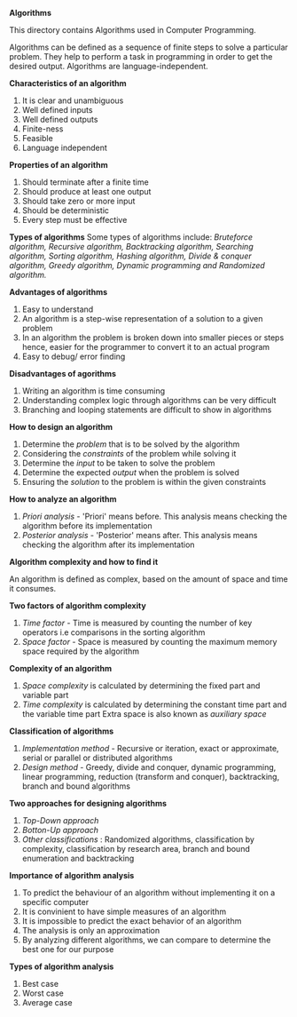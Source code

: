 **Algorithms**

This directory contains Algorithms used in Computer Programming.

Algorithms can be defined as a sequence of finite steps to solve a particular problem. They help to perform a task in programming in order to get the desired output.
Algorithms are language-independent.

**Characteristics of an algorithm**
1. It is clear and unambiguous
2. Well defined inputs
3. Well defined outputs
4. Finite-ness
5. Feasible
6. Language independent

**Properties of an algorithm**
1. Should terminate after a finite time
2. Should produce at least one output
3. Should take zero or more input
4. Should be deterministic
5. Every step must be effective

**Types of algorithms**
Some types of algorithms include: *Bruteforce algorithm, Recursive algorithm, Backtracking algorithm, Searching algorithm, Sorting algorithm, Hashing algorithm, Divide & conquer algorithm, Greedy algorithm, Dynamic programming and Randomized algorithm.* 

**Advantages of algorithms**
1. Easy to understand
2. An algorithm is a step-wise representation of a solution to a given problem
3. In an algorithm the problem is broken down into smaller pieces or steps hence, easier for the programmer to convert it to an actual program
4. Easy to debug/ error finding

**Disadvantages of agorithms**
1. Writing an algorithm is time consuming
2. Understanding complex logic through algorithms can be very difficult
3. Branching and looping statements are difficult to show in algorithms

**How to design an algorithm**
1. Determine the *problem* that is to be solved by the algorithm
2. Considering the *constraints* of the problem while solving it
3. Determine the *input* to be taken to solve the problem
4. Determine the expected *output* when the problem is solved
5. Ensuring the *solution* to the problem is within the given constraints

**How to analyze an algorithm**
1. *Priori analysis* - 'Priori' means before. This analysis means checking the algorithm before its implementation
2. *Posterior analysis* - 'Posterior' means after. This analysis means checking the algorithm after its implementation

**Algorithm complexity and how to find it**

An algorithm is defined as complex, based on the amount of space and time it consumes.

**Two factors of algorithm complexity**
1. *Time factor* - Time is measured by counting the number of key operators i.e comparisons in the sorting algorithm
2. *Space factor* - Space is measured by counting the maximum memory space required by the algorithm

**Complexity of an algorithm**
1. *Space complexity* is calculated by determining the fixed part and variable part
2. *Time complexity* is calculated by determining the constant time part and the variable time part
Extra space is also known as *auxiliary space*

**Classification of algorithms**
1. *Implementation method* - Recursive or iteration, exact or approximate, serial or parallel or distributed algorithms
2. *Design method* - Greedy, divide and conquer, dynamic programming, linear programming, reduction (transform and conquer), backtracking, branch and bound algorithms

**Two approaches for designing algorithms**
1. *Top-Down approach*
2. *Botton-Up approach*
3. *Other classifications* : Randomized algorithms, classification by complexity, classification by research area, branch and bound enumeration and backtracking

**Importance of algorithm analysis**
1. To predict the behaviour of an algorithm without implementing it on a specific computer
2. It is convinient to have simple measures of an algorithm
3. It is impossible to predict the exact behavior of an algorithm
4. The analysis is only an approximation
5. By analyzing different algorithms, we can compare to determine the best one for our purpose

**Types of algorithm analysis**
1. Best case
2. Worst case
3. Average case
